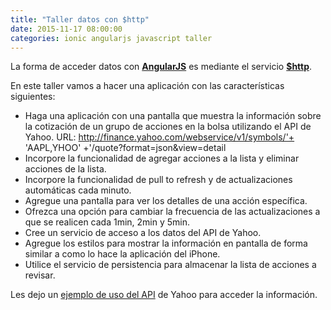 ```yaml
---
title: "Taller datos con $http"
date: 2015-11-17 08:00:00
categories: ionic angularjs javascript taller
---
```

La forma de acceder datos con [__AngularJS__][3] es mediante el servicio [__$http__][2].

En este taller vamos a hacer una aplicación con las características siguientes:

- Haga una aplicación con una pantalla que muestra la información sobre la cotización de un grupo de acciones en la bolsa utilizando el API de Yahoo. 
URL: http://finance.yahoo.com/webservice/v1/symbols/'+ 'AAPL,YHOO' +'/quote?format=json&view=detail 
- Incorpore la funcionalidad de agregar acciones a la lista y eliminar acciones de la lista.
- Incorpore la funcionalidad de pull to refresh y de actualizaciones automáticas cada minuto.
- Agregue una pantalla para ver los detalles de una acción específica.
- Ofrezca una opción para cambiar la frecuencia de las actualizaciones a que se realicen cada 1min, 2min y 5min.
- Cree un servicio de acceso a los datos del API de Yahoo.
- Agregue los estilos para mostrar la información en pantalla de forma similar a como lo hace la aplicación del iPhone.
- Utilice el servicio de persistencia para almacenar la lista de acciones a revisar.

Les dejo un [ejemplo de uso del API][1] de Yahoo para acceder la información.

[1]: http://play.ionic.io/app/6d92827a5c49 "Resultado del tutorial" 
[2]: https://docs.angularjs.org/api/ng/service/$http "$http"
[3]: https://angularjs.org "AngularJS"